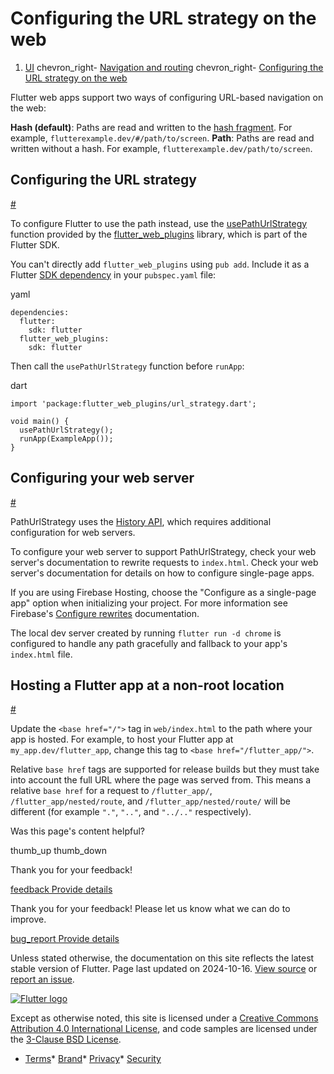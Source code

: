 Configuring the URL strategy on the web
=======================================

1. [UI](/ui) chevron\_right- [Navigation and routing](/ui/navigation) chevron\_right- [Configuring the URL strategy on the web](/ui/navigation/url-strategies)

Flutter web apps support two ways of configuring URL-based navigation on the web:

**Hash (default)**: Paths are read and written to the [hash fragment](https://en.wikipedia.org/wiki/Uniform_Resource_Locator#Syntax). For example, `flutterexample.dev/#/path/to/screen`. **Path**: Paths are read and written without a hash. For example, `flutterexample.dev/path/to/screen`.

Configuring the URL strategy
----------------------------

[#](#configuring-the-url-strategy)

To configure Flutter to use the path instead, use the [usePathUrlStrategy](https://api.flutter.dev/flutter/flutter_web_plugins/usePathUrlStrategy.html) function provided by the [flutter\_web\_plugins](https://api.flutter.dev/flutter/flutter_web_plugins/flutter_web_plugins-library.html) library, which is part of the Flutter SDK.

You can't directly add `flutter_web_plugins` using `pub add`. Include it as a Flutter [SDK dependency](https://dart.dev/tools/pub/dependencies#sdk) in your `pubspec.yaml` file:

yaml

```
dependencies:
  flutter:
    sdk: flutter
  flutter_web_plugins:
    sdk: flutter
```

Then call the `usePathUrlStrategy` function before `runApp`:

dart

```
import 'package:flutter_web_plugins/url_strategy.dart';

void main() {
  usePathUrlStrategy();
  runApp(ExampleApp());
}
```

Configuring your web server
---------------------------

[#](#configuring-your-web-server)

PathUrlStrategy uses the [History API](https://developer.mozilla.org/en-US/docs/Web/API/History_API), which requires additional configuration for web servers.

To configure your web server to support PathUrlStrategy, check your web server's documentation to rewrite requests to `index.html`. Check your web server's documentation for details on how to configure single-page apps.

If you are using Firebase Hosting, choose the "Configure as a single-page app" option when initializing your project. For more information see Firebase's [Configure rewrites](https://firebase.google.com/docs/hosting/full-config#rewrites) documentation.

The local dev server created by running `flutter run -d chrome` is configured to handle any path gracefully and fallback to your app's `index.html` file.

Hosting a Flutter app at a non-root location
--------------------------------------------

[#](#hosting-a-flutter-app-at-a-non-root-location)

Update the `<base href="/">` tag in `web/index.html` to the path where your app is hosted. For example, to host your Flutter app at `my_app.dev/flutter_app`, change this tag to `<base href="/flutter_app/">`.

Relative `base href` tags are supported for release builds but they must take into account the full URL where the page was served from. This means a relative `base href` for a request to `/flutter_app/`, `/flutter_app/nested/route`, and `/flutter_app/nested/route/` will be different (for example `"."`, `".."`, and `"../.."` respectively).

Was this page's content helpful?

thumb\_up thumb\_down

Thank you for your feedback!

 [feedback Provide details](https://github.com/flutter/website/issues/new?template=1_page_issue.yml&&page-url=https://docs.flutter.dev/ui/navigation/url-strategies/&page-source=https://github.com/flutter/website/tree/main/src/content/ui/navigation/url-strategies.md)

Thank you for your feedback! Please let us know what we can do to improve.

 [bug\_report Provide details](https://github.com/flutter/website/issues/new?template=1_page_issue.yml&&page-url=https://docs.flutter.dev/ui/navigation/url-strategies/&page-source=https://github.com/flutter/website/tree/main/src/content/ui/navigation/url-strategies.md)

Unless stated otherwise, the documentation on this site reflects the latest stable version of Flutter. Page last updated on 2024-10-16. [View source](https://github.com/flutter/website/tree/main/src/content/ui/navigation/url-strategies.md) or [report an issue](https://github.com/flutter/website/issues/new?template=1_page_issue.yml&&page-url=https://docs.flutter.dev/ui/navigation/url-strategies/&page-source=https://github.com/flutter/website/tree/main/src/content/ui/navigation/url-strategies.md "Report an issue with this page").

[![Flutter logo](/assets/images/branding/flutter/logo+text/horizontal/white.svg)](https://flutter.dev)

Except as otherwise noted, this site is licensed under a [Creative Commons Attribution 4.0 International License](https://creativecommons.org/licenses/by/4.0/), and code samples are licensed under the [3-Clause BSD License](https://opensource.org/licenses/BSD-3-Clause).

* [Terms](/tos "Terms of use")* [Brand](/brand "Brand usage guidelines")* [Privacy](https://policies.google.com/privacy "Privacy policy")* [Security](/security "Security philosophy and practices")

   